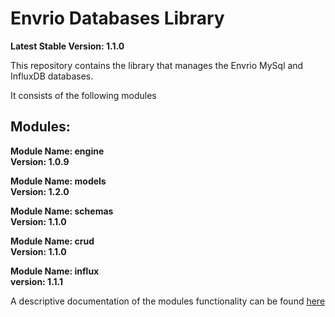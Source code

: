 # Envrio Databases Library

**Latest Stable Version: 1.1.0**

This repository contains the library that manages the Envrio MySql and InfluxDB databases.

It consists of the following modules

## Modules:

**Module Name: engine**
<br>
**Version: 1.0.9**

**Module Name: models**
<br>
**Version: 1.2.0**

**Module Name: schemas**
<br>
**Version: 1.1.0**

**Module Name: crud**
<br>
**Version: 1.1.0**

**Module Name: influx**
<br>
**version: 1.1.1**

A descriptive documentation of the modules functionality can be found <a href="https://envrio.org/documentation/databases_library/">here<a>